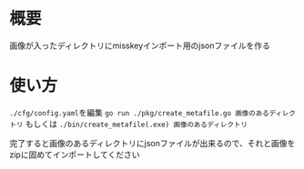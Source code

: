 # 概要
画像が入ったディレクトリにmisskeyインポート用のjsonファイルを作る

# 使い方
`./cfg/config.yaml`を編集
`go run ./pkg/create_metafile.go 画像のあるディレクトリ`
もしくは
`./bin/create_metafile(.exe) 画像のあるディレクトリ`

完了すると画像のあるディレクトリにjsonファイルが出来るので、それと画像をzipに固めてインポートしてください